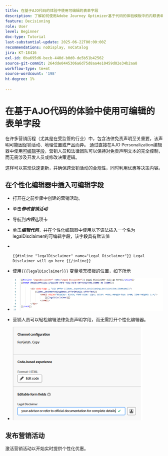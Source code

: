 ```yaml
---
title: 在基于AJO代码的体验中使用可编辑的表单字段
description: 了解如何使用Adobe Journey Optimizer基于代码的体验模板中的内联表单字段创建可编辑的内容块，从而为营销人员提供动态、可重复使用的营销活动内容。
feature: Decisioning
role: User
level: Beginner
doc-type: Tutorial
last-substantial-update: 2025-06-22T00:00:00Z
recommendations: noDisplay, noCatalog
jira: KT-18416
exl-id: 0ba695d6-becb-440d-b0d0-de5b51b42562
source-git-commit: 264dde0445306a6d75d8aa4e10459d02e34b2aa8
workflow-type: tm+mt
source-wordcount: '198'
ht-degree: 1%

---
```


# 在基于AJO代码的体验中使用可编辑的表单字段

在许多营销历程（尤其是在受监管的行业）中，包含法律免责声明至关重要，该声明可能因促销活动、地理位置或产品而异。 通过直接在AJO Personalization编辑器中使用[可编辑字段](https://experienceleague.adobe.com/en/docs/journey-optimizer-learn/tutorials/channels/code-based-experience-channel/form-fields-in-code-based-experiences)，营销人员和法律团队可以保持对免责声明文本的完全控制，而无需涉及开发人员或修改决策逻辑。

这样可以实现快速更新，并确保跨营销活动的合规性，同时利用优惠等决策内容。

## 在个性化编辑器中插入可编辑字段

- 打开在之前步骤中创建的营销活动。
- 单击&#x200B;_&#x200B;**修改营销活动**&#x200B;_
- 导航到&#x200B;_&#x200B;**内容**&#x200B;_&#x200B;选项卡
- 单击&#x200B;_&#x200B;**编辑代码**&#x200B;_，并在个性化编辑器中使用以下语法插入一个名为legalDisclaimer的可编辑字段，该字段具有默认值

- &#x200B;
  <pre><code>&#123;&#123;#inline &quot;legalDisclaimer&quot; name=&quot;Legal Disclaimer&quot;&#125;&#125; Legal Disclaimer will go here &#123;&#123;/inline&#125;&#125;</code></pre>

- 使用<code>{{{legalDisclaimer}}}</code> 变量填充模板的位置，如下所示

- ![可编辑的字段](assets/editable-fields.png)

- 营销人员可以轻松编辑法律免责声明字段，而无需打开个性化编辑器。
- ![可编辑的字段营销人员](assets/editable-field-marketer-view.png)



## 发布营销活动

激活营销活动以开始实时提供个性化优惠。
